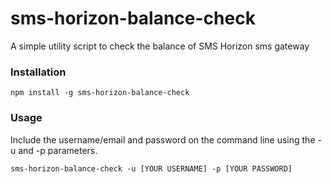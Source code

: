 # sms-horizon-balance-check
A simple utility script to check the balance of SMS Horizon sms gateway

### Installation
```
npm install -g sms-horizon-balance-check
```

### Usage

Include the username/email and password on the command line using the -u and -p parameters.

```
sms-horizon-balance-check -u [YOUR USERNAME] -p [YOUR PASSWORD] 
```

